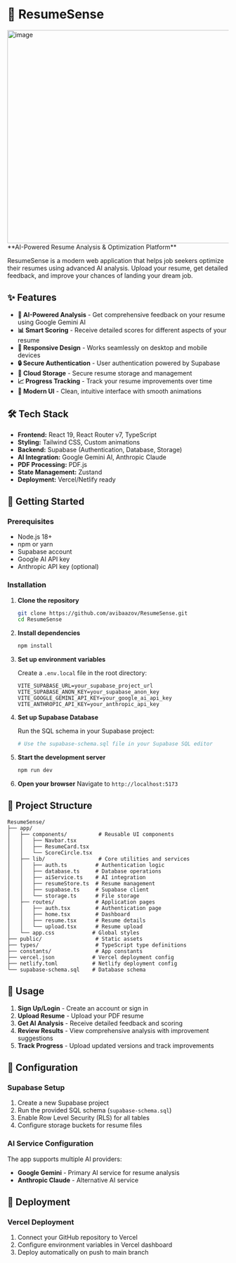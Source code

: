 # 📄 ResumeSense
<a href="https://resume-sense.vercel.app/" target="_blank">
<img width="1875" height="485" alt="image" src="https://github.com/user-attachments/assets/0fd8053f-7cd4-4d61-93fb-db8485b37667" />
</a>
**AI-Powered Resume Analysis & Optimization Platform**

ResumeSense is a modern web application that helps job seekers optimize their resumes using advanced AI analysis. Upload your resume, get detailed feedback, and improve your chances of landing your dream job.

## ✨ Features

- **🤖 AI-Powered Analysis** - Get comprehensive feedback on your resume using Google Gemini AI
- **📊 Smart Scoring** - Receive detailed scores for different aspects of your resume
- **📱 Responsive Design** - Works seamlessly on desktop and mobile devices
- **🔒 Secure Authentication** - User authentication powered by Supabase
- **💾 Cloud Storage** - Secure resume storage and management
- **📈 Progress Tracking** - Track your resume improvements over time
- **🎨 Modern UI** - Clean, intuitive interface with smooth animations

## 🛠️ Tech Stack

- **Frontend:** React 19, React Router v7, TypeScript
- **Styling:** Tailwind CSS, Custom animations
- **Backend:** Supabase (Authentication, Database, Storage)
- **AI Integration:** Google Gemini AI, Anthropic Claude
- **PDF Processing:** PDF.js
- **State Management:** Zustand
- **Deployment:** Vercel/Netlify ready

## 🚀 Getting Started

### Prerequisites

- Node.js 18+ 
- npm or yarn
- Supabase account
- Google AI API key
- Anthropic API key (optional)

### Installation

1. **Clone the repository**
   ```bash
   git clone https://github.com/avibaazov/ResumeSense.git
   cd ResumeSense
   ```

2. **Install dependencies**
   ```bash
   npm install
   ```

3. **Set up environment variables**
   
   Create a `.env.local` file in the root directory:
   ```env
   VITE_SUPABASE_URL=your_supabase_project_url
   VITE_SUPABASE_ANON_KEY=your_supabase_anon_key
   VITE_GOOGLE_GEMINI_API_KEY=your_google_ai_api_key
   VITE_ANTHROPIC_API_KEY=your_anthropic_api_key
   ```

4. **Set up Supabase Database**
   
   Run the SQL schema in your Supabase project:
   ```bash
   # Use the supabase-schema.sql file in your Supabase SQL editor
   ```

5. **Start the development server**
   ```bash
   npm run dev
   ```

6. **Open your browser**
   Navigate to `http://localhost:5173`

## 📁 Project Structure

```
ResumeSense/
├── app/
│   ├── components/          # Reusable UI components
│   │   ├── Navbar.tsx
│   │   ├── ResumeCard.tsx
│   │   └── ScoreCircle.tsx
│   ├── lib/                 # Core utilities and services
│   │   ├── auth.ts         # Authentication logic
│   │   ├── database.ts     # Database operations
│   │   ├── aiService.ts    # AI integration
│   │   ├── resumeStore.ts  # Resume management
│   │   ├── supabase.ts     # Supabase client
│   │   └── storage.ts      # File storage
│   ├── routes/             # Application pages
│   │   ├── auth.tsx        # Authentication page
│   │   ├── home.tsx        # Dashboard
│   │   ├── resume.tsx      # Resume details
│   │   └── upload.tsx      # Resume upload
│   └── app.css            # Global styles
├── public/                 # Static assets
├── types/                  # TypeScript type definitions
├── constants/              # App constants
├── vercel.json            # Vercel deployment config
├── netlify.toml           # Netlify deployment config
└── supabase-schema.sql    # Database schema
```

## 🎯 Usage

1. **Sign Up/Login** - Create an account or sign in
2. **Upload Resume** - Upload your PDF resume
3. **Get AI Analysis** - Receive detailed feedback and scoring
4. **Review Results** - View comprehensive analysis with improvement suggestions
5. **Track Progress** - Upload updated versions and track improvements

## 🔧 Configuration

### Supabase Setup

1. Create a new Supabase project
2. Run the provided SQL schema (`supabase-schema.sql`)
3. Enable Row Level Security (RLS) for all tables
4. Configure storage buckets for resume files

### AI Service Configuration

The app supports multiple AI providers:
- **Google Gemini** - Primary AI service for resume analysis
- **Anthropic Claude** - Alternative AI service

## 🚀 Deployment

### Vercel Deployment

1. Connect your GitHub repository to Vercel
2. Configure environment variables in Vercel dashboard
3. Deploy automatically on push to main branch





